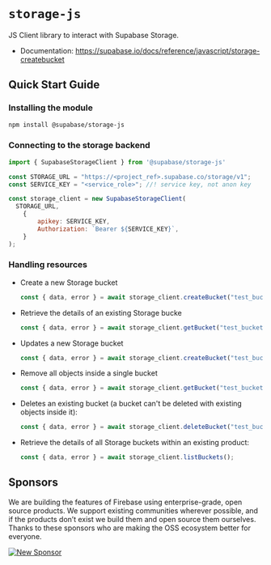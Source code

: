 # `storage-js`

JS Client library to interact with Supabase Storage.

- Documentation: https://supabase.io/docs/reference/javascript/storage-createbucket

## Quick Start Guide

### Installing the module

``` bash
npm install @supabase/storage-js
```

### Connecting to the storage backend

``` js
import { SupabaseStorageClient } from '@supabase/storage-js'

const STORAGE_URL = "https://<project_ref>.supabase.co/storage/v1";
const SERVICE_KEY = "<service_role>"; //! service key, not anon key

const storage_client = new SupabaseStorageClient(
  STORAGE_URL,
    {
        apikey: SERVICE_KEY,
        Authorization: `Bearer ${SERVICE_KEY}`,
    }
);
```

### Handling resources

- Create a new Storage bucket

    ``` js
    const { data, error } = await storage_client.createBucket("test_bucket", { public: false });
    ```

- Retrieve the details of an existing Storage bucke

    ``` js
    const { data, error } = await storage_client.getBucket("test_bucket");
    ```

- Updates a new Storage bucket

    ``` js
    const { data, error } = await storage_client.createBucket("test_bucket", { public: true });
    ```

- Remove all objects inside a single bucket

    ``` js
    const { data, error } = await storage_client.getBucket("test_bucket");
    ```

- Deletes an existing bucket (a bucket can't be deleted with existing objects inside it):

    ``` js
    const { data, error } = await storage_client.deleteBucket("test_bucket");
    ```

- Retrieve the details of all Storage buckets within an existing product:

    ``` js
    const { data, error } = await storage_client.listBuckets();
    ```

## Sponsors

We are building the features of Firebase using enterprise-grade, open source products. We support existing communities wherever possible, and if the products don’t exist we build them and open source them ourselves. Thanks to these sponsors who are making the OSS ecosystem better for everyone.

[![New Sponsor](https://user-images.githubusercontent.com/10214025/90518111-e74bbb00-e198-11ea-8f88-c9e3c1aa4b5b.png)](https://github.com/sponsors/supabase)
